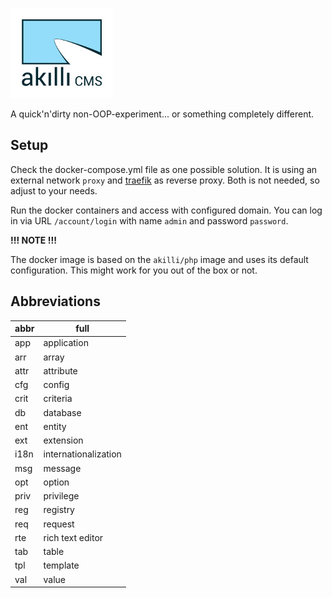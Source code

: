 ![akıllı CMS](https://raw.githubusercontent.com/akilli/cms/master/gui/logo.jpg)

A quick'n'dirty non-OOP-experiment... or something completely different.

## Setup

Check the docker-compose.yml file as one possible solution. It is using an external network `proxy` and [traefik](https://traefik.io/) as reverse proxy. Both is not needed, so adjust to your needs.

Run the docker containers and access with configured domain. You can log in via URL `/account/login` with name `admin` and password `password`. 

**!!! NOTE !!!**

The docker image is based on the `akilli/php` image and uses its default configuration. This might work for you out of the box or not.

## Abbreviations

abbr | full
---- | -------
app  | application
arr  | array
attr | attribute
cfg  | config
crit | criteria
db   | database
ent  | entity
ext  | extension
i18n | internationalization
msg  | message
opt  | option
priv | privilege
reg  | registry
req  | request
rte  | rich text editor
tab  | table
tpl  | template
val  | value
